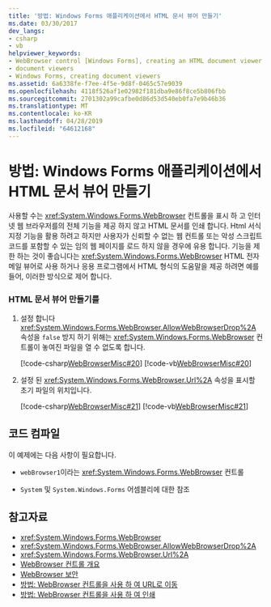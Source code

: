 ```yaml
---
title: '방법: Windows Forms 애플리케이션에서 HTML 문서 뷰어 만들기'
ms.date: 03/30/2017
dev_langs:
- csharp
- vb
helpviewer_keywords:
- WebBrowser control [Windows Forms], creating an HTML document viewer
- document viewers
- Windows Forms, creating document viewers
ms.assetid: 6a6338fe-f7ee-4f5e-9d8f-0465c57e9039
ms.openlocfilehash: 4118f526af1e02982f181dba9e86f8ce5b806fbb
ms.sourcegitcommit: 2701302a99cafbe0d86d53d540eb0fa7e9b46b36
ms.translationtype: MT
ms.contentlocale: ko-KR
ms.lasthandoff: 04/28/2019
ms.locfileid: "64612168"
---
```

# <a name="how-to-create-an-html-document-viewer-in-a-windows-forms-application"></a>방법: Windows Forms 애플리케이션에서 HTML 문서 뷰어 만들기
사용할 수는 <xref:System.Windows.Forms.WebBrowser> 컨트롤을 표시 하 고 인터넷 웹 브라우저를의 전체 기능을 제공 하지 않고 HTML 문서를 인쇄 합니다. Html 서식 지정 기능을 활용 하려고 하지만 사용자가 신뢰할 수 없는 웹 컨트롤 또는 악성 스크립트 코드를 포함할 수 있는 임의 웹 페이지를 로드 하지 않을 경우에 유용 합니다. 기능을 제한 하는 것이 좋습니다는 <xref:System.Windows.Forms.WebBrowser> HTML 전자 메일 뷰어로 사용 하거나 응용 프로그램에서 HTML 형식의 도움말을 제공 하려면 예를 들어, 이러한 방식으로 제어 합니다.  
  
### <a name="to-create-an-html-document-viewer"></a>HTML 문서 뷰어 만들기를  
  
1. 설정 합니다 <xref:System.Windows.Forms.WebBrowser.AllowWebBrowserDrop%2A> 속성을 `false` 방지 하기 위해는 <xref:System.Windows.Forms.WebBrowser> 컨트롤이 놓여진 파일을 열 수 없도록 합니다.  
  
     [!code-csharp[WebBrowserMisc#20](~/samples/snippets/csharp/VS_Snippets_Winforms/WebBrowserMisc/CS/WebBrowserMisc.cs#20)]
     [!code-vb[WebBrowserMisc#20](~/samples/snippets/visualbasic/VS_Snippets_Winforms/WebBrowserMisc/vb/WebBrowserMisc.vb#20)]  
  
2. 설정 된 <xref:System.Windows.Forms.WebBrowser.Url%2A> 속성을 표시할 초기 파일의 위치입니다.  
  
     [!code-csharp[WebBrowserMisc#21](~/samples/snippets/csharp/VS_Snippets_Winforms/WebBrowserMisc/CS/WebBrowserMisc.cs#21)]
     [!code-vb[WebBrowserMisc#21](~/samples/snippets/visualbasic/VS_Snippets_Winforms/WebBrowserMisc/vb/WebBrowserMisc.vb#21)]  
  
## <a name="compiling-the-code"></a>코드 컴파일  
 이 예제에는 다음 사항이 필요합니다.  
  
- `webBrowser1`이라는 <xref:System.Windows.Forms.WebBrowser> 컨트롤  
  
- `System` 및 `System.Windows.Forms` 어셈블리에 대한 참조  
  
## <a name="see-also"></a>참고자료

- <xref:System.Windows.Forms.WebBrowser>
- <xref:System.Windows.Forms.WebBrowser.AllowWebBrowserDrop%2A>
- <xref:System.Windows.Forms.WebBrowser.Url%2A>
- [WebBrowser 컨트롤 개요](webbrowser-control-overview.md)
- [WebBrowser 보안](webbrowser-security.md)
- [방법: WebBrowser 컨트롤을 사용 하 여 URL로 이동](how-to-navigate-to-a-url-with-the-webbrowser-control.md)
- [방법: WebBrowser 컨트롤을 사용 하 여 인쇄](how-to-print-with-a-webbrowser-control.md)
